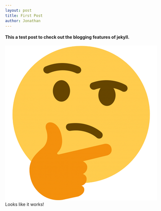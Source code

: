 ```yaml
---
layout: post
title: First Post
author: Jonathan
---
```


#### This a test post to check out the blogging features of jekyll.
![image](/assets/images/hmm.png)
Looks like it works!